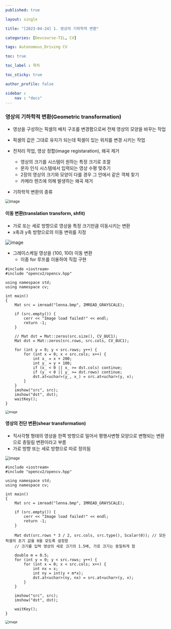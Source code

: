 ```yaml
---
published: true

layout: single

title: "[2023-04-24] 1. 영상의 기하학적 변환"

categories: [Devcourse-TIL, CV]

tags: Autonomous_Driving CV

toc: true

toc_label : 목차

toc_sticky: true

author_profile: false

sidebar :
    nav : "docs"
---
```


### 영상의 기하학적 변환(Geometric transformation)

- 영상을 구성하는 픽셀의 배치 구조를 변경함으로써 전체 영상의 모양을 바꾸는 작업
- 픽셀의 값은 그대로 유지가 되는데 픽셀이 있는 위치를 변경 시키는 작업
- 전처리 작업, 영상 정합(image registaration), 왜곡 제거
  - 영상의 크기를 시스템이 원하는 특정 크기로 조절
  - 문자 인식 시스템에서 입력되는 영상 수평 맞추기
  - 2장의 영상의 크기와 모양이 다를 경우 그 안에서 같은 객체 찾기
  - 카메라 렌즈에 의해 발생하는 왜곡 제거



- 기하학적 변환의 종류

<img src="https://user-images.githubusercontent.com/116723552/234405112-d10f09cc-2173-4797-a6fc-c57cf80c8c12.png" alt="image" style="zoom:80%;" />



#### 이동 변환(translation transform, shfit)

- 가로 또는 세로 방향으로 영상을 특정 크기만큼 이동시키는 변환
- x축과 y축 방향으로의 이동 변위를 지정

![image](https://user-images.githubusercontent.com/116723552/234405902-e6662240-b003-4f37-9892-995b91da1305.png)



- 그레이스케일 영상을 (100, 100) 이동 변환
  - 이중 for 루프를 이용하여 직접 구현

```
#include <iostream>
#include "opencv2/opencv.hpp"

using namespace std;
using namespace cv;

int main()
{
	Mat src = imread("lenna.bmp", IMREAD_GRAYSCALE);

	if (src.empty()) {
		cerr << "Image load failed!" << endl;
		return -1;
	}

	// Mat dst = Mat::zeros(src.size(), CV_8UC1);
	Mat dst = Mat::zeros(src.rows, src.cols, CV_8UC1);

	for (int y = 0; y < src.rows; y++) {
		for (int x = 0; x < src.cols; x++) {
			int x_ = x + 200;
			int y_ = y + 100;
			if (x_ < 0 || x_ >= dst.cols) continue;
			if (y_ < 0 || y_ >= dst.rows) continue;
			dst.at<uchar>(y_, x_) = src.at<uchar>(y, x);
		}
	}
	imshow("src", src);
	imshow("dst", dst);
	waitKey();
}
```



<img src="https://user-images.githubusercontent.com/116723552/234407691-765ab827-259a-4c5b-a173-50181732a4cf.png" alt="image" style="zoom:67%;" />



#### 영상의 전단 변환(shear transformation)

- 직사각형 형태의 영상을 한쪽 방향으로 밀어서 평행사변형 모양으로 변형되는 변환으로 층밀림 변환이라고 부름
- 가로 방향 또는 세로 방향으로 따로 정의됨



<img src="https://user-images.githubusercontent.com/116723552/234408635-a64cb48d-ba64-44a7-a0e7-c0952240a030.png" alt="image" style="zoom:80%;" />

```
#include <iostream>
#include "opencv2/opencv.hpp"

using namespace std;
using namespace cv;

int main()
{
	Mat src = imread("lenna.bmp", IMREAD_GRAYSCALE);

	if (src.empty()) {
		cerr << "Image load failed!" << endl;
		return -1;
	}

	Mat dst(src.rows * 3 / 2, src.cols, src.type(), Scalar(0)); // 모든 픽셀의 초기 값을 0을 갖도록 설정함
	// 크기를 입력 영상의 세로 크기의 1.5배, 가로 크기는 동일하게 함

	double m = 0.5;
	for (int y = 0; y < src.rows; y++) {
		for (int x = 0; x < src.cols; x++) {
			int nx = x;
			int ny = int(y + m*x);
			dst.at<uchar>(ny, nx) = src.at<uchar>(y, x);
		}
	}

	imshow("src", src);
	imshow("dst", dst);

	waitKey();
}
```



<img src="https://user-images.githubusercontent.com/116723552/234409384-06147bf0-25e4-487e-9160-bfb6203030ea.png" alt="image" style="zoom:67%;" />
